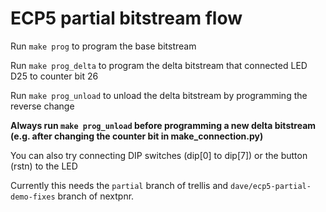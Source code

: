 # ECP5 partial bitstream flow

Run `make prog` to program the base bitstream

Run `make prog_delta` to program the delta bitstream that connected LED D25 to counter bit 26

Run `make prog_unload` to unload the delta bitstream by programming the reverse change

**Always run `make prog_unload` before programming a new delta bitstream (e.g. after
changing the counter bit in make_connection.py)**

You can also try connecting DIP switches (dip[0] to dip[7]) or the button (rstn) to the LED

Currently this needs the `partial` branch of trellis and `dave/ecp5-partial-demo-fixes` branch of nextpnr.